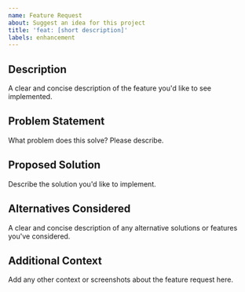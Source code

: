 ```yaml
---
name: Feature Request
about: Suggest an idea for this project
title: 'feat: [short description]'
labels: enhancement
---
```


## Description
A clear and concise description of the feature you'd like to see implemented.

## Problem Statement
What problem does this solve? Please describe.

## Proposed Solution
Describe the solution you'd like to implement.

## Alternatives Considered
A clear and concise description of any alternative solutions or features you've considered.

## Additional Context
Add any other context or screenshots about the feature request here.
